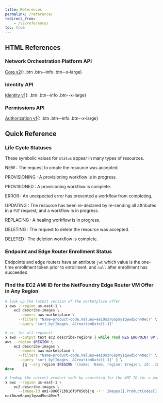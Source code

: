 ```yaml
---
title: References
permalink: /reference/
redirect_from:
    - /v2/reference/
toc: true
---
```


## HTML References

### Network Orchestration Platform API

[Core v2](https://gateway.production.netfoundry.io/core/v2/docs/index.html){: .btn .btn--info .btn--x-large}

### Identity API

[Identity v1](https://gateway.production.netfoundry.io/identity/v1/docs/index.html){: .btn .btn--info .btn--x-large}

### Permissions API

[Authorization v1](https://gateway.production.netfoundry.io/auth/v1/docs/index.html){: .btn .btn--info .btn--x-large}


## Quick Reference

### Life Cycle Statuses

These symbolic values for `status` appear in many types of resources.

NEW
: The request to create the resource was accepted.

PROVISIONING
: A provisioning workflow is in progress.

PROVISIONED
: A provisioning workflow is complete.

ERROR
: An unexpected error has prevented a workflow from completing.

UPDATING
: The resource has been re-declared by re-sending all attributes in a `PUT` request, and a workflow is in progress.

REPLACING
: A healing workflow is in progress.

DELETING
: The request to delete the resource was accepted.

DELETED
: The deletion workflow is complete.

### Endpoint and Edge Router Enrollment Status

Endpoints and edge routers have an attribute `jwt` which value is the one-time enrollment token prior to enrollment, and `null` after enrollment has succeeded.

### Find the EC2 AMI ID for the NetFoundry Edge Router VM Offer in Any Region

```bash
# look up the latest version of the marketplace offer
❯ aws --region us-east-1 \
    ec2 describe-images \
      --owners aws-marketplace \
      --filters "Name=product-code,Values=eai0ozn6apmy1qwwd5on40ec7" \
      --query 'sort_by(Images, &CreationDate)[-1]'
```

```bash
# or, for all regions!
❯ aws --output text ec2 describe-regions | while read REG ENDPOINT OPTIN REGION; do 
aws --region $REGION \   
    ec2 describe-images \
      --owners aws-marketplace \
      --filters "Name=product-code,Values=eai0ozn6apmy1qwwd5on40ec7" \
      --query 'sort_by(Images, &CreationDate)[-1]' | \
        jq --arg region $REGION '{name: .Name, region: $region, id: .ImageId }'
done
```

```bash
# lookup the current product code by searching for the AMI ID for a particular region after subscribing in AWS Marketplace
❯ aws --region us-east-1 \                                                          
    ec2 describe-images \
      --image-id ami-086671bb16f8f058b|jq -r '.Images[].ProductCodes[].ProductCodeId'
eai0ozn6apmy1qwwd5on40ec7

```
